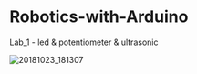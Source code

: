 # Robotics-with-Arduino
<p>Lab_1 - led & potentiometer & ultrasonic</p>


![20181023_181307](https://user-images.githubusercontent.com/32790344/48220285-97bb4700-e397-11e8-89fa-e5c6feeb398d.jpg%20100x100)
